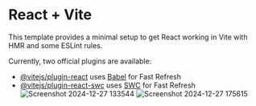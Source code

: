 # React + Vite

This template provides a minimal setup to get React working in Vite with HMR and some ESLint rules.

Currently, two official plugins are available:

- [@vitejs/plugin-react](https://github.com/vitejs/vite-plugin-react/blob/main/packages/plugin-react/README.md) uses [Babel](https://babeljs.io/) for Fast Refresh
- [@vitejs/plugin-react-swc](https://github.com/vitejs/vite-plugin-react-swc) uses [SWC](https://swc.rs/) for Fast Refresh
![Screenshot 2024-12-27 133544](https://github.com/user-attachments/assets/a8db1c17-7ecc-401b-94fa-c8ade85db1ab)
![Screenshot 2024-12-27 175615](https://github.com/user-attachments/assets/4102343b-220f-413e-80fb-b9b9ac64e15f)
